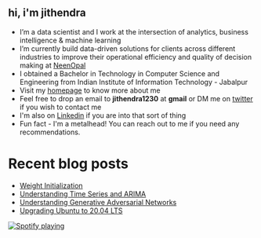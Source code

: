 ## hi, i'm jithendra

- I’m a data scientist and I work at the intersection of analytics, business intelligence & machine learning
- I’m currently build data-driven solutions for clients across different industries to improve their operational efficiency and quality of decision making at [NeenOpal](https://www.neenopal.com/)
- I obtained a Bachelor in Technology in Computer Science and Engineering from Indian Institute of Information Technology - Jabalpur
- Visit my [homepage](https://jithendrabsy.github.io) to know more about me
- Feel free to drop an email to **jithendra1230** at **gmail** or DM me on [twitter](https://twitter.com/jithendrabsy) if you wish to contact me
- I'm also on [Linkedin](https://www.linkedin.com/in/jithendrabsy/) if you are into that sort of thing
- Fun fact - I'm a metalhead! You can reach out to me if you need any recommendations.


# Recent blog posts

<!-- BLOG-POST-LIST:START -->
- [Weight Initialization](https://jithendrabsy.github.io/fastblog/machinelearning/deeplearning/2021/02/01/initialization.html)
- [Understanding Time Series and ARIMA](https://jithendrabsy.github.io/fastblog/datascience/timeseries/2020/11/11/ts-arima.html)
- [Understanding Generative Adversarial Networks](https://jithendrabsy.github.io/fastblog/deeplearning/machinelearning/2020/07/11/Understanding-Generative-Adversarial-Networks.html)
- [Upgrading Ubuntu to 20.04 LTS](https://jithendrabsy.github.io/fastblog/linux/2020/05/01/upgrading-ubuntu.html)
<!-- BLOG-POST-LIST:END -->


[![Spotify playing](http://spotify.aio-api.ml/spotify?id=bx1j9iim2qv6chih9x8lpiwd8&theme=wavy&image=true&color_theme=dark&bars_when_not_listening=true&bg_color=&title_color=&text_color=&hide_status=false&display_timer=false)](https://open.spotify.com/user/bx1j9iim2qv6chih9x8lpiwd8)
